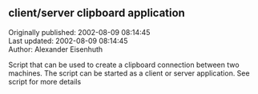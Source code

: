 ## client/server clipboard application  
Originally published: 2002-08-09 08:14:45  
Last updated: 2002-08-09 08:14:45  
Author: Alexander Eisenhuth  
  
Script that can be used to create a clipboard connection between two machines. The script can be started as a client or server application. See script for more details
